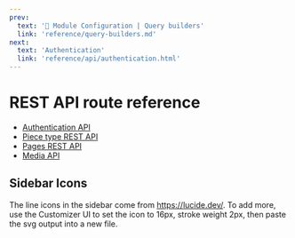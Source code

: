 ```yaml
---
prev:
  text: '🔧 Module Configuration | Query builders'
  link: 'reference/query-builders.md'
next:
  text: 'Authentication'
  link: 'reference/api/authentication.html'
---
```

# REST API route reference

- [Authentication API](authentication.md)
- [Piece type REST API](pieces.md)
- [Pages REST API](pages.md)
- [Media API](media.md)

## Sidebar Icons
The line icons in the sidebar come from https://lucide.dev/. To add more, use the Customizer UI to set the icon to 16px, stroke weight 2px, then paste the svg output into a new file.